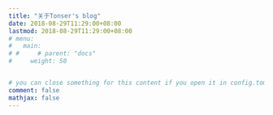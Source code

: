```yaml
---
title: "关于Tonser's blog"
date: 2018-08-29T11:29:00+08:00
lastmod: 2018-08-29T11:29:00+08:00
# menu:
#   main:
# #     # parent: "docs"
#     weight: 50


# you can close something for this content if you open it in config.toml.
comment: false
mathjax: false
---
```



